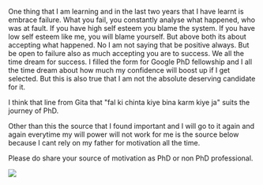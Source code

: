One thing that I am learning and in the last two years that I have learnt is embrace failure. What you fail, you constantly analyse what happened, who was at fault. If you have high self esteem you blame the system. If you have low self esteem like me, you will blame yourself. But above both its about accepting what happened. No I am not saying that be positive always. But be open to failure also as much accepting you are to success. We all the time dream for success. I filled the form for Google PhD fellowship and I all the time dream about how much my confidence will boost up if I get selected. But this is also true that I am not the absolute deserving candidate for it. 

I think that line from Gita that "fal ki chinta kiye bina karm kiye ja" suits the journey of PhD. 

Other than this the source that I found important and I will go to it again and again everytime my will power will not work for me is the source below because I cant rely on my father for motivation all the time.  

Please do share your source of motivation as PhD or non PhD professional. 

![](https://www.thephdpeople.com/navigating-your-phd/what-i-wish-i-knew-before-my-phd/)
